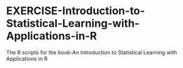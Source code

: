 # EXERCISE-Introduction-to-Statistical-Learning-with-Applications-in-R
The R scripts for the book-An Introduction to Statistical Learning with Applications in R
